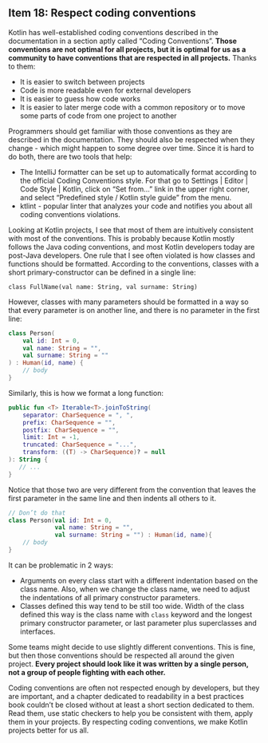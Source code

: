 ## Item 18: Respect coding conventions

Kotlin has well-established coding conventions described in the documentation in a section aptly called “Coding Conventions”. **Those conventions are not optimal for all projects, but it is optimal for us as a community to have conventions that are respected in all projects.** Thanks to them:

- It is easier to switch between projects
- Code is more readable even for external developers
- It is easier to guess how code works
- It is easier to later merge code with a common repository or to move some parts of code from one project to another

Programmers should get familiar with those conventions as they are described in the documentation. They should also be respected when they change - which might happen to some degree over time. Since it is hard to do both, there are two tools that help:

- The IntelliJ formatter can be set up to automatically format according to the official Coding Conventions style. For that go to Settings | Editor | Code Style | Kotlin, click on “Set from…” link in the upper right corner, and select “Predefined style / Kotlin style guide” from the menu.
- ktlint - popular linter that analyzes your code and notifies you about all coding conventions violations.

Looking at Kotlin projects, I see that most of them are intuitively consistent with most of the conventions. This is probably because Kotlin mostly follows the Java coding conventions, and most Kotlin developers today are post-Java developers. One rule that I see often violated is how classes and functions should be formatted. According to the conventions, classes with a short primary-constructor can be defined in a single line:

```
class FullName(val name: String, val surname: String)
```

However, classes with many parameters should be formatted in a way so that every parameter is on another line, and there is no parameter in the first line:

``` kotlin
class Person(
    val id: Int = 0,
    val name: String = "",
    val surname: String = ""
) : Human(id, name) { 
    // body
}
```

Similarly, this is how we format a long function:

``` kotlin
public fun <T> Iterable<T>.joinToString(
    separator: CharSequence = ", ", 
    prefix: CharSequence = "", 
    postfix: CharSequence = "", 
    limit: Int = -1, 
    truncated: CharSequence = "...", 
    transform: ((T) -> CharSequence)? = null
): String {
   // ...
}
```

Notice that those two are very different from the convention that leaves the first parameter in the same line and then indents all others to it. 

``` kotlin
// Don’t do that
class Person(val id: Int = 0,
             val name: String = "",
             val surname: String = "") : Human(id, name){ 
    // body
}
```

It can be problematic in 2 ways:

- Arguments on every class start with a different indentation based on the class name. Also, when we change the class name, we need to adjust the indentations of all primary constructor parameters.
- Classes defined this way tend to be still too wide. Width of the class defined this way is the class name with `class` keyword and the longest primary constructor parameter, or last parameter plus superclasses and interfaces. 

Some teams might decide to use slightly different conventions. This is fine, but then those conventions should be respected all around the given project. **Every project should look like it was written by a single person, not a group of people fighting with each other.**

Coding conventions are often not respected enough by developers, but they are important, and a chapter dedicated to readability in a best practices book couldn’t be closed without at least a short section dedicated to them. Read them, use static checkers to help you be consistent with them, apply them in your projects. By respecting coding conventions, we make Kotlin projects better for us all.